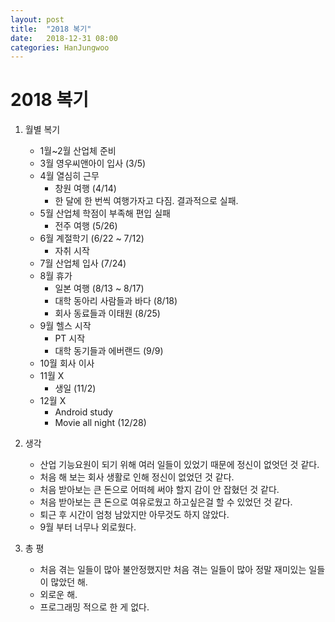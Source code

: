 ```yaml
---
layout: post
title:  "2018 복기"
date:   2018-12-31 08:00
categories: HanJungwoo
---
```

# 2018 복기

1. 월별 복기
    * 1월~2월 산업체 준비
    * 3월 영우씨앤아이 입사 (3/5)
    * 4월 열심히 근무
      * 창원 여행 (4/14)
      * 한 달에 한 번씩 여행가자고 다짐. 결과적으로 실패.
    * 5월 산업체 학점이 부족해 편입 실패
      * 전주 여행 (5/26)
    * 6월 계절학기 (6/22 ~ 7/12)
      * 자취 시작
    * 7월 산업체 입사 (7/24)
    * 8월 휴가
      * 일본 여행 (8/13 ~ 8/17)
      * 대학 동아리 사람들과 바다 (8/18)
      * 회사 동료들과 이태원 (8/25)
    * 9월 헬스 시작
      * PT 시작
      * 대학 동기들과 에버랜드 (9/9)
    * 10월 회사 이사
    * 11월 X
      * 생일 (11/2)
    * 12월 X
      * Android study
      * Movie all night (12/28)

2. 생각
    * 산업 기능요원이 되기 위해 여러 일들이 있었기 때문에 정신이 없엇던 것 같다.
    * 처음 해 보는 회사 생활로 인해 정신이 없었던 것 같다.
    * 처음 받아보는 큰 돈으로 어떠헤 써야 할지 감이 안 잡혔던 것 같다.
    * 처음 받아보는 큰 돈으로 여유로웠고 하고싶은걸 할 수 있었던 것 같다.
    * 퇴근 후 시간이 엄청 남았지만 아무것도 하지 않았다.
    * 9월 부터 너무나 외로웠다.

3. 총 평
    * 처음 겪는 일들이 많아 불안정했지만 처음 겪는 일들이 많아 정말 재미있는 일들이 많았던 해.
    * 외로운 해.
    * 프로그래밍 적으로 한 게 없다.